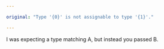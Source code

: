 ```yaml
---

original: "Type '{0}' is not assignable to type '{1}'."

---
```


I was expecting a type matching A, but instead you passed B.